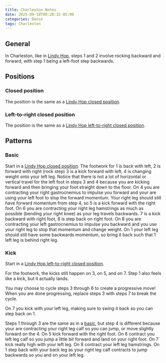 ```yaml
---
title: Charleston Notes
date: 2025-09-10T00:28:32-05:00
categories: Dance
tags: Charleston
---
```


## General

In Charleston, like in [Lindy Hop], steps 1 and 2 involve rocking backward and
forward, with step 1 being a left-foot step backwards.

## Positions

### Closed position

The position is the same as a [Lindy Hop closed position].

### Left-to-right closed position

The position is the same as a [Lindy Hop left-to-right closed position].

## Patterns

### Basic

Start in a [Lindy Hop closed position]. The footwork for 1 is back with left, 2
is forward with right (rock step) 3 is a kick forward with left, 4 is changing
weight onto your left leg. Notice that there is not a lot of horizontal or
vertical travel for the left foot in steps 3 and 4 because you are kicking
forward and then bringing your foot straight down to the floor. On 4 you are
contracting your right gastrocnemius to impulse you forward and your are using
your left foot to stop the forward momentum. Your right leg should still have
forward momentum from step 4, so 5 is a kick forward with the right foot. On 6
you are contracting your right leg hamstrings as much as possible (bending your
right knee) as your leg travels backwards. 7 is a kick backward with right foot,
8 is step back on right foot. On 8 you are contracting your left gastrocnemius
to impulse you backward and you use your right leg to stop that momentum and
change weight. On 1 your left leg should still have some backwards momentum, so
bring it back such that 1 left leg is behind right leg.

### Kick

Start in a [Lindy Hop left-to-right closed position].

For the footwork, the kicks still happen on 3, on 5, and on 7. Step 1 also feels
like a kick, but it actually lands.

You may choose to cycle steps 3 through 6 to create a progressive move! When you
are done progressing, replace steps 3 with steps 7 to break the cycle.

On 7 you kick with your left leg, making sure to swing it back so you can step
back on 1.

Steps 1 through 3 are the same as in a [basic], but step 4 is different because
your are contracting your right leg calf so you can jump, or move slightly
forward on the 4. On 5 kick forward with the right foot. On 6 contract you left
leg calf so you jump a little bit forward and land on your right foot. On 7 kick
really high with your left leg. On 8 contract your left leg hamstrings. On 1
step back with your back leg as your right leg calf contracts to jump backwards
so you and on your left leg.

<!-- Anchors -->

[basic]: #basic
[kick]: #kick

<!-- Posts -->

[Lindy Hop]: ./2025-09-09-lindy-hop-notes.md
[Lindy Hop closed position]: ./2025-09-09-lindy-hop-notes.md#closed-position
[Lindy Hop left-to-right closed position]:
  ./2025-09-09-lindy-hop-notes.md#left-to-right-closed-position
